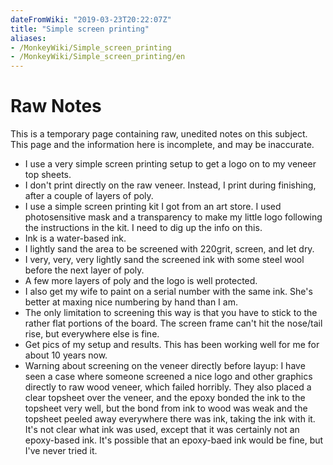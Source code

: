 ```yaml
---
dateFromWiki: "2019-03-23T20:22:07Z"
title: "Simple screen printing"
aliases:
- /MonkeyWiki/Simple_screen_printing
- /MonkeyWiki/Simple_screen_printing/en
---
```

# Raw Notes
This is a temporary page containing raw, unedited notes on this subject. This page and the information here is incomplete, and may be inaccurate. 

- I use a very simple screen printing setup to get a logo on to my veneer top sheets.
- I don't print directly on the raw veneer. Instead, I print during finishing, after a couple of layers of poly.
- I use a simple screen printing kit I got from an art store. I used photosensitive mask and a transparency to make my little logo following the instructions in the kit. I need to dig up the info on this.
- Ink is a water-based ink. 
- I lightly sand the area to be screened with 220grit, screen, and let dry. 
- I very, very, very lightly sand the screened ink with some steel wool before the next layer of poly.
- A few more layers of poly and the logo is well protected.
- I also get my wife to paint on a serial number with the same ink. She's better at maxing nice numbering by hand than I am.
- The only limitation to screening this way is that you have to stick to the rather flat portions of the board. The screen frame can't hit the nose/tail rise, but everywhere else is fine.
- Get pics of my setup and results. This has been working well for me for about 10 years now.
- Warning about screening on the veneer directly before layup: I have seen a case where someone screened a nice logo and other graphics directly to raw wood veneer, which failed horribly. They also placed a clear topsheet over the veneer, and the epoxy bonded the ink to the topsheet very well, but the bond from ink to wood was weak and the topsheet peeled away everywhere there was ink, taking the ink with it. It's not clear what ink was used, except that it was certainly not an epoxy-based ink. It's possible that an epoxy-baed ink would be fine, but I've never tried it.



